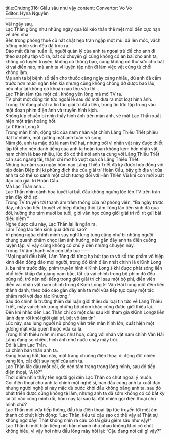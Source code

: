 title:Chương316: Giấu sâu như vậy
content:
Convertor: Vo Vo<br>Editor: Hyna Nguyễn<br>—————–<br>Vài ngày sau.<br>Lạc Thần giống như những ngày qua lôi kéo thân thể mệt mỏi đến cực hạn về đến nhà.<br>Bên trong phòng thuê cũ nát chật hẹp tràn ngập một mùi đã lên mốc, vách tường nước sơn đều đã tróc ra.<br>Đảo mắt đã hai tuần lễ, người quản lý của anh ta ngoại trừ để cho anh đi theo sư phụ tập võ ra, bất cứ chuyện gì cũng không có an bài cho anh ta, không có tuyên truyền, không có thông báo, càng không có thử sức cho bất kì vai diễn nào, mà anh ta vì luyện tập nên đi làm việc vặt cũng từ chối không làm.<br>Mẹ anh ta bị bệnh số tiền cho thuốc càng ngày càng nhiều, dù anh đã cầm trước hơn mười ngàn tiền kia nhưng cũng không chống đỡ được bao lâu, nếu như lại không có khoản nào thu vào thì…<br>Lạc Thần tắm rửa một cái, không yên lòng mà mở TV ra.<br>TV phát một đống tin tức ngoài lề sau đó mới đưa ra một loạt hình ảnh.<br>Trong TV đang phát ra tin tức giải trí đầu tiên, trong tin tức tập trung vào một đoạn phim điện ảnh và truyền hình kịch.<br>Không kịp chuẩn bị nhìn thấy hình ảnh trên màn ảnh, vẻ mặt Lạc Thần xuất hiện một trận hoảng hốt.<br>Là 《 Kinh Long 》<br>Trong màn hình, động tác của nam nhân vật chính Lăng Thiếu Triết phiêu dật tự nhiên, một gương mặt anh tuấn vô song.<br>Năm đó, anh ta mặc dù là nam thứ hai, nhưng bởi vì nhân vật này được thiết lập tốt cho nên danh tiếng của anh ta hoàn toàn không kém hơn nhân vật nam chính là bao nhiêu, lúc đó có thể nói anh ta cùng với Lăng Thiếu Triết cân sức ngang tài, thậm chí mơ hồ vượt qua cả Lăng Thiếu Triết.<br>Nhưng ba năm sau ngày hôm nay Lăng Thiếu Triết đã ký được hợp đồng với tập đoàn Diệp thị kì phùng địch thủ của giải trí Hoàn Cầu, bây giờ địa vị của anh ta có thể so sánh một cách tương đối với Hàn Thiên Vũ khi còn mới xuất đạo của giải trí Hoàn Cầu.<br>Mà Lạc Thần anh…<br>Lạc Thần nhìn cảnh hoa tuyết lại bắt đầu không ngừng lóe lên TV trên trán tràn đầy khổ sở.<br>Trong TV truyền tới thanh âm trầm thống của nữ phóng viên, “Ba ngày trước đây, nhà văn tiểu thuyết võ hiệp đương thời Lâm Tông lão tiên sinh đã qua đời, hưởng thọ tám mươi ba tuổi, giới văn học cùng giới giải trí rối rít gửi bài điệu niệm “<br>Nghe được câu này, Lạc Thần lại là ngẩn ra.<br>Lâm Tông lão tiên sinh qua đời rồi sao?<br>Vì phòng ngừa chính mình suy nghĩ lung tung cũng như bị những người chung quanh châm chọc làm ảnh hưởng, nên gần đây anh ta điên cuồng luyện tập, vì vậy cũng không có chú ý đến những chuyện này.<br>Trong TV âm thanh vẫn còn tiếp tục ——<br>“Mọi người đều biết, Lâm Tông đã từng hạ bút tạo ra vô số tác phẩm võ hiệp kinh điển đông đảo mọi người, trong đó kinh điển nhất chính là 《 Kinh Long 》, ba năm trước đây, phim truyền hình 《 Kinh Long 》 khi được phát sóng liền phổ biến khắp đại giang nam bắc, tất cả vai chính trong bộ phim đó đều bùng nổ, trở nên nổi tiếng trong giới giải trí chỉ sau một bộ phi, diễn viên diễn vai nhân vật nam chính trong 《 Kinh Long 》- Vân Hải trong một đêm liền thành danh, theo báo cáo gần đây anh ta mới vừa tiếp tục quay một tác phẩm mới với đạo tác Khương.”<br>Sau đó chính là trường thiên đại luận giới thiệu đủ loại tin tức về Lăng Thiếu Triết, mấy vai chính trong những bộ phim khác cũng được giới thiệu lại.<br>Đến khi nhắc đến Lạc Thần chỉ có một câu sau khi tham gia 《Kinh Long》 liền lãnh đạm rời khỏi giới giải trí, bặt vô âm tín”<br>Lúc này, sau lưng người nữ phóng viên trên màn hình lớn, xuất hiện một gương mặt vừa quen thuộc vừa xa lạ.<br>Trong hình thiếu niên mi mục như họa, cùng với nhân vật nam chính Vân Hải Lăng đang so chiêu, hình ảnh như nước chảy mây trôi.<br>Đó là Lâm Lạc Trần.<br>Là chính bản thân anh ta.<br>Đang hoảng hốt, lúc này, một tràng chuông điện thoại di động đột nhiên vang lên, cắt đứt suy nghĩ của anh ta.<br>Lạc Thần lắc đầu một cái, đè nén tâm trạng trong lòng mình, sau đó tiếp điện thoại, “A lô?”<br>Thời điểm nhìn thấy tên người gọi đến Lạc Thần có chút ngoài ý muốn.<br>Gọi điện thoại cho anh ta chính một nghệ sĩ, ban đầu cùng anh ta xuất đạo nhưng người nghệ sĩ này mặc dù bước khởi đầu không bằng anh ta, sau đó phát triển được cũng không tệ lắm, nhưng anh ta đã sớm không có có bất kỳ lui tới nào cùng mình rồi, hôm nay tại sao lại đột nhiên gọi điện thoại cho mình chứ?<br>Lạc Thần mới vừa tiếp thông, đầu kia điện thoại lập tức truyền tới một âm thanh có chút kích động: “Lạc Thần, tiểu tử cậu sao có thể vậy a! Thật sự không ngờ đấy! Thật không nhìn ra cậu có tài giấu giếm sâu như vậy!”<br>Lạc Thần bị một trận tiếng nói bắn nhanh như pháo không khỏi có chút không hiểu, vì vậy hơi nhíu đầu lông mày hỏi lại: “Cậu đang nói cái gì vậy?”